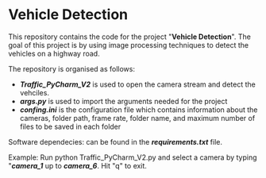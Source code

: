 # Vehicle Detection

This repository contains the code for the project "**Vehicle Detection**". The goal of this project is by using image processing techniques to detect the vehicles on a highway road. 

The repository is organised as follows:
- ***Traffic_PyCharm_V2*** is used to open the camera stream and detect the vehciles.
- ***args.py*** is used to import the arguments needed for the project
- ***confing.ini*** is the configuration file which contains information about the cameras, folder path, frame rate, folder name, and maximum number of files to be saved in each folder

Software dependecies: 
can be found in the ***requirements.txt*** file.

Example:
Run python Traffic_PyCharm_V2.py and select a camera by typing "***camera_1*** up to ***camera_6***. Hit "q" to exit.
